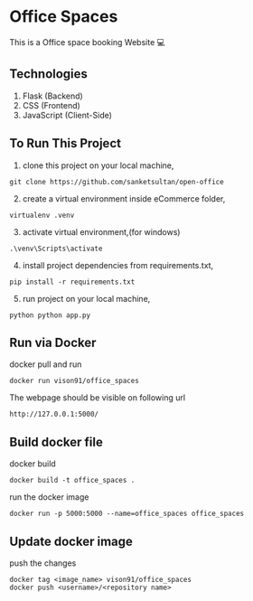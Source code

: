 # Office Spaces
This is a Office space booking Website :computer:


## Technologies
1. Flask (Backend)
3. CSS (Frontend)
4. JavaScript (Client-Side)


## To Run This Project

1. clone this project on your local machine,
```
git clone https://github.com/sanketsultan/open-office
```
2. create a virtual environment inside eCommerce folder,
```
virtualenv .venv
```
3. activate virtual environment,(for windows)
```
.\venv\Scripts\activate 
```
4. install project dependencies from requirements.txt,
```
pip install -r requirements.txt
```
5. run project on your local machine,
```
python python app.py
```

## Run via Docker

docker pull and run
```
docker run vison91/office_spaces
```
The webpage should be visible on following url
```
http://127.0.0.1:5000/
```

## Build docker file
docker build
```
docker build -t office_spaces .
```
run the docker image
```
docker run -p 5000:5000 --name=office_spaces office_spaces
```
## Update docker image
push the changes
```
docker tag <image_name> vison91/office_spaces
docker push <username>/<repository name>
```
